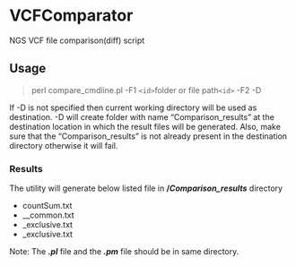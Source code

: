 # VCFComparator
NGS VCF file comparison(diff) script

## Usage

>perl compare_cmdline.pl -F1 `<id>`folder or file path`<id>` -F2 <folder or file path> -D <optional destination directory>

If -D is not specified then current working directory will be used as destination. -D will create folder with name “Comparison_results” at the destination location in which the result files will be generated.
Also, make sure that the “Comparison_results” is not already present in the destination directory otherwise it will fail.

### Results
The utility will generate below listed file in **/_Comparison_results_** directory
+ countSum.txt
+ <file1>_<file2>_common.txt
+ <file1>_exclusive.txt
+ <file2>_exclusive.txt


Note: The **_.pl_** file and the **_.pm_** file should be in same directory.

